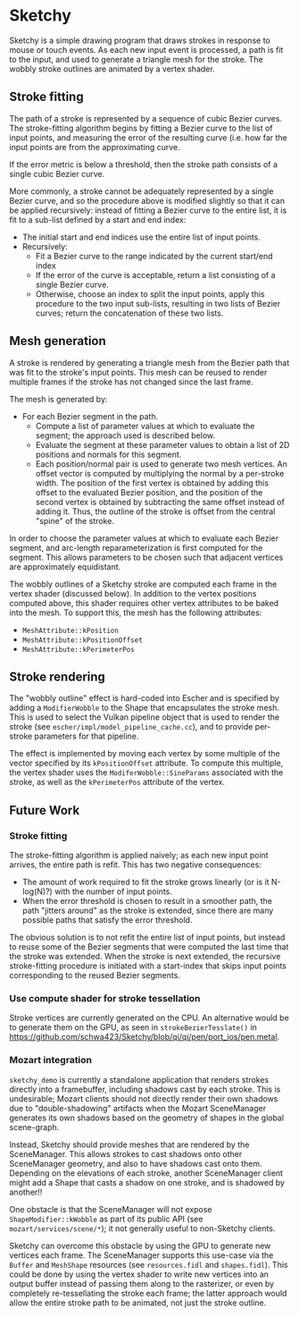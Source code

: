 # Sketchy

Sketchy is a simple drawing program that draws strokes in response to mouse or
touch events.  As each new input event is processed, a path is fit to the input,
and used to generate a triangle mesh for the stroke.  The wobbly stroke outlines
are animated by a vertex shader.

## Stroke fitting

The path of a stroke is represented by a sequence of cubic Bezier curves.  The
stroke-fitting algorithm begins by fitting a Bezier curve to the list of input
points, and measuring the error of the resulting curve (i.e. how far the input
points are from the approximating curve.

If the error metric is below a threshold, then the stroke path consists of a
single cubic Bezier curve.

More commonly, a stroke cannot be adequately represented by a single Bezier
curve, and so the procedure above is modified slightly so that it can be applied
recursively: instead of fitting a Bezier curve to the entire list, it is fit to
a sub-list defined by a start and end index:
* The initial start and end indices use the entire list of input points.
* Recursively:
  * Fit a Bezier curve to the range indicated by the current start/end index
  * If the error of the curve is acceptable, return a list consisting of a single
  Bezier curve.
  * Otherwise, choose an index to split the input points, apply this procedure
  to the two input sub-lists, resulting in two lists of Bezier curves; return
  the concatenation of these two lists.

## Mesh generation

A stroke is rendered by generating a triangle mesh from the Bezier path that was
fit to the stroke's input points.  This mesh can be reused to render multiple
frames if the stroke has not changed since the last frame.

The mesh is generated by:
* For each Bezier segment in the path.
  * Compute a list of parameter values at which to evaluate the segment; the
  approach used is described below.
  * Evaluate the segment at these parameter values to obtain a list of 2D
  positions and normals for this segment.
  * Each position/normal pair is used to generate two mesh vertices. An offset
  vector is computed by multiplying the normal by a per-stroke width.  The
  position of the first vertex is obtained by adding this offset to the
  evaluated Bezier position, and the position of the second vertex is obtained
  by subtracting the same offset instead of adding it.  Thus, the outline of the
  stroke is offset from the central "spine" of the stroke.

In order to choose the parameter values at which to evaluate each Bezier
segment, and arc-length reparameterization is first computed for the segment.
This allows parameters to be chosen such that adjacent vertices are
approximately equidistant.

The wobbly outlines of a Sketchy stroke are computed each frame in the vertex
shader (discussed below).  In addition to the vertex positions computed above,
this shader requires other vertex attributes to be baked into the mesh.  To
support this, the mesh has the following attributes:
* `MeshAttribute::kPosition`
* `MeshAttribute::kPositionOffset`
* `MeshAttribute::kPerimeterPos`

## Stroke rendering

The "wobbly outline" effect is hard-coded into Escher and is specified by adding
a `ModifierWobble` to the Shape that encapsulates the stroke mesh.  This is used
to select the Vulkan pipeline object that is used to render the stroke (see
`escher/impl/model_pipeline_cache.cc`), and to provide per-stroke parameters for
that pipeline.

The effect is implemented by moving each vertex by some multiple of the vector
specified by its `kPositionOffset` attribute.  To compute this multiple, the
vertex shader uses the `ModiferWobble::SineParams` associated with the stroke,
as well as the `kPerimeterPos` attribute of the vertex.

## Future Work

### Stroke fitting

The stroke-fitting algorithm is applied naively; as each new input point
arrives, the entire path is refit.  This has two negative consequences:
* The amount of work required to fit the stroke grows linearly
(or is it N-log(N)?) with the number of input points.
* When the error threshold is chosen to result in a smoother path, the path
"jitters around" as the stroke is extended, since there are many possible paths
that satisfy the error threshold.

The obvious solution is to not refit the entire list of input points, but
instead to reuse some of the Bezier segments that were computed the last time
that the stroke was extended.  When the stroke is next extended, the recursive
stroke-fitting procedure is initiated with a start-index that skips input points
corresponding to the reused Bezier segments.

### Use compute shader for stroke tessellation

Stroke vertices are currently generated on the CPU.  An alternative would be to
generate them on the GPU, as seen in `strokeBezierTesslate()` in https://github.com/schwa423/Sketchy/blob/qi/qi/pen/port_ios/pen.metal.

### Mozart integration

`sketchy_demo` is currently a standalone application that renders strokes
directly into a framebuffer, including shadows cast by each stroke.  This is
undesirable; Mozart clients should not directly render their own shadows due to
"double-shadowing" artifacts when the Mozart SceneManager generates its own
shadows based on the geometry of shapes in the global scene-graph.

Instead, Sketchy should provide meshes that are rendered by the SceneManager.
This allows strokes to cast shadows onto other SceneManager geometry, and also
to have shadows cast onto them.  Depending on the elevations of each stroke,
another SceneManager client might add a Shape that casts a shadow on one stroke,
and is shadowed by another!!

One obstacle is that the SceneManager will not expose `ShapeModifier::kWobble`
as part of its public API (see `mozart/services/scene/*`); it not generally
useful to non-Sketchy clients.

Sketchy can overcome this obstacle by using the GPU to generate new vertices
each frame.  The SceneManager supports this use-case via the `Buffer` and
`MeshShape` resources (see `resources.fidl` and `shapes.fidl`).  This could be
done by using the vertex shader to write new vertices into an output buffer
instead of passing them along to the rasterizer, or even by completely
re-tessellating the stroke each frame; the latter approach would allow the
entire stroke path to be animated, not just the stroke outline.
